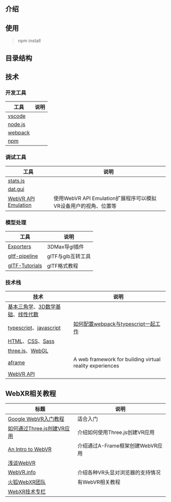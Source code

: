 ## 介绍

## 使用
> npm install

## 目录结构

## 技术
### 开发工具
工具 | 说明 
----|-----
[vscode](https://code.visualstudio.com/) |
[node.js](http://nodejs.cn/) | 
[webpack](https://webpack.docschina.org/) | 
[npm](https://docs.npmjs.com/) | 

### 调试工具
工具 | 说明
----|----
[stats.js](https://github.com/mrdoob/stats.js)|
[dat.gui](https://github.com/dataarts/dat.gui)|
[WebVR API Emulation](https://chrome.google.com/webstore/detail/webvr-api-emulation/gbdnpaebafagioggnhkacnaaahpiefil)|使用WebVR API Emulation扩展程序可以模拟VR设备用户的视角、位置等

### 模型处理
工具 | 说明
----|----
[Exporters](https://doc.babylonjs.com/resources/3dsmax#how-to-install-the-3ds-max-plugin) | 3DMax导gl插件
[gltf-pipeline](https://github.com/AnalyticalGraphicsInc/gltf-pipeline)| glTF与glb互转工具
[glTF-Tutorials](https://github.com/KhronosGroup/glTF-Tutorials/blob/master/gltfTutorial/README.md)|glTF格式教程

### 技术栈
技术 | 说明 
----|-----
[基本三角学](http://open.163.com/newview/movie/courseintro?newurl=%2Fspecial%2FKhan%2Ftrigonometry.html)、[3D数学基础](https://book.douban.com/subject/1400419/)、[线性代数](http://immersivemath.com/ila/index.html)|
[typescript](https://www.tslang.cn/docs/home.html)、[javascript](https://developer.mozilla.org/zh-CN/docs/Web/JavaScript/Guide) |[如何配置webpack与typescript一起工作](https://www.tslang.cn/docs/handbook/react-&-webpack.html)
[HTML](https://developer.mozilla.org/zh-CN/docs/Web/HTML)、[CSS](https://developer.mozilla.org/zh-CN/docs/Web/CSS)、[Sass](https://sass-guidelin.es/zh/#section-38)|
[three.js](https://threejs.org/)、[WebGL](https://book.douban.com/subject/25909351/)| 
[aframe](https://aframe.io/)| A web framework for building virtual reality experiences
[WebVR API](https://developer.mozilla.org/zh-CN/docs/Web/API/WebVR_API)|


## WebXR相关教程
标题|说明
---|---
[Google WebVR入门教程](https://developers.google.cn/web/fundamentals/vr) | 适合入门
[如何通过Three.js创建VR应用](https://developers.google.cn/web/fundamentals/vr)| 介绍如何使用Three.js创建VR应用
[An Intro to WebVR](https://glitch.com/culture/an-intro-to-webvr/)| 介绍通过A-Frame框架创建WebVR应用
[浅谈WebVR](https://aotu.io/notes/2016/08/24/2016-8-24-webvr/)|
[WebVR.info](https://webvr.info/) | 介绍各种VR头显对浏览器的支持情况
[火狐WebXR团队](https://mixedreality.mozilla.org/#team)| 有WebVR相关教程
[WebXR技术专栏](https://zhuanlan.zhihu.com/webxr) | 


